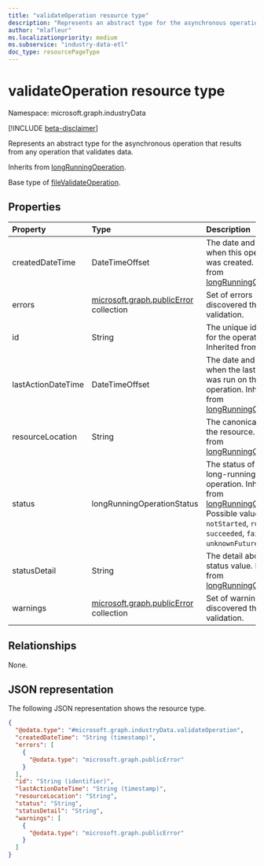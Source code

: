 ```yaml
---
title: "validateOperation resource type"
description: "Represents an abstract type for the asynchronous operation that results from any operation that validates data."
author: "mlafleur"
ms.localizationpriority: medium
ms.subservice: "industry-data-etl"
doc_type: resourcePageType
---
```


# validateOperation resource type

Namespace: microsoft.graph.industryData

[!INCLUDE [beta-disclaimer](../../includes/beta-disclaimer.md)]

Represents an abstract type for the asynchronous operation that results from any operation that validates data.

Inherits from [longRunningOperation](../resources/longrunningoperation.md).

Base type of [fileValidateOperation](../resources/industrydata-filevalidateoperation.md).

## Properties

| Property           | Type                                                     | Description                                                                                                                                                                                                       |
| :----------------- | :------------------------------------------------------- | :---------------------------------------------------------------------------------------------------------------------------------------------------------------------------------------------------------------- |
| createdDateTime    | DateTimeOffset                                           | The date and time when this operation was created. Inherited from [longRunningOperation](../resources/longrunningoperation.md).                                                                                   |
| errors             | [microsoft.graph.publicError](publicerror.md) collection | Set of errors discovered through validation.                                                                                                                                                                      |
| id                 | String                                                   | The unique identifier for the operation. Inherited from [entity](../resources/entity.md).                                                                                                                         |
| lastActionDateTime | DateTimeOffset                                           | The date and time when the last action was run on this operation. Inherited from [longRunningOperation](../resources/longrunningoperation.md).                                                                    |
| resourceLocation   | String                                                   | The canonical URL of the resource. Inherited from [longRunningOperation](../resources/longrunningoperation.md).                                                                                                   |
| status             | longRunningOperationStatus                               | The status of the long-running operation. Inherited from [longRunningOperation](../resources/longrunningoperation.md). Possible values are: `notStarted`, `running`, `succeeded`, `failed`, `unknownFutureValue`. |
| statusDetail       | String                                                   | The detail about the status value. Inherited from [longRunningOperation](../resources/longrunningoperation.md).                                                                                                   |
| warnings           | [microsoft.graph.publicError](publicerror.md) collection | Set of warnings discovered through validation.                                                                                                                                                                    |

## Relationships

None.

## JSON representation

The following JSON representation shows the resource type.

<!-- {
  "blockType": "resource",
  "keyProperty": "id",
  "@odata.type": "microsoft.graph.industryData.validateOperation",
  "baseType": "microsoft.graph.longRunningOperation",
  "openType": false
}
-->

```json
{
  "@odata.type": "#microsoft.graph.industryData.validateOperation",
  "createdDateTime": "String (timestamp)",
  "errors": [
    {
      "@odata.type": "microsoft.graph.publicError"
    }
  ],
  "id": "String (identifier)",
  "lastActionDateTime": "String (timestamp)",
  "resourceLocation": "String",
  "status": "String",
  "statusDetail": "String",
  "warnings": [
    {
      "@odata.type": "microsoft.graph.publicError"
    }
  ]
}
```
